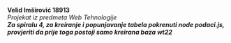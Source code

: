 **Velid Imširović 18913**      
*Projekat iz predmeta Web Tehnologije*      
***Za spiralu 4, za kreiranje i popunjavanje tabela pokrenuti node podaci.js, provjeriti da prije toga postoji samo kreirana baza wt22***
